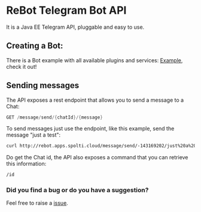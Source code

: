 # ReBot Telegram Bot API

It is a Java EE Telegram API, pluggable and easy to use.

 
## Creating a Bot:

There is a Bot example with all available plugins and services: [Example](../../rebot-telegram), check it out!


## Sending messages

The API exposes a rest endpoint that allows you to send a message to a Chat:

```java
GET /message/send/{chatId}/{message}
```

To send messages just use the endpoint, like this example, send the message "just a test":

```bash
curl http://rebot.apps.spolti.cloud/message/send/-143169202/just%20a%20test 
```

Do get the Chat id, the API also exposes a command that you can retrieve this information:

```bash
/id
```

### Did you find a bug or do you have a suggestion?
Feel free to raise a [issue](https://github.com/rebasing-xyz/rebot/issues/new).
